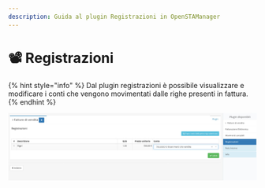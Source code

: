 ```yaml
---
description: Guida al plugin Registrazioni in OpenSTAManager
---
```


# 📽 Registrazioni

{% hint style="info" %}
Dal plugin registrazioni è possibile visualizzare e modificare i conti che vengono movimentati dalle righe presenti in fattura.
{% endhint %}

![](<../../../../../.gitbook/assets/image (606).png>)

